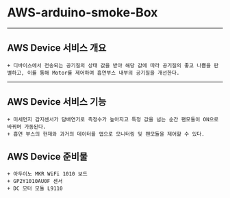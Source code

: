 # AWS-arduino-smoke-Box
--------------
## AWS Device 서비스 개요

    + 디바이스에서 전송되는 공기질의 상태 값을 받아 해당 값에 따라 공기질의 좋고 나쁨을 판별하고, 이를 통해 Motor를 제어하여 흡연부스 내부의 공기질을 개선한다.

-----------------------
    
## AWS Device 서비스 기능

    + 미세먼지 감지센서가 담배연기로 측정수가 높아지고 특정 값을 넘는 순간 팬모듈이 ON으로 바뀌며 가동된다.
    + 흡연 부스의 현재와 과거의 데이터를 앱으로 모니터링 및 팬모듈을 제어할 수 있다.

## AWS Device 준비물
    + 아두이노 MKR WiFi 1010 보드         
    + GP2Y1010AU0F 센서           
    + DC 모터 모듈 L9110

